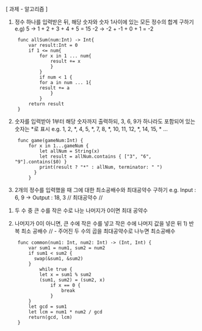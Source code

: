 [ 과제 - 알고리즘 ] 

1. 정수 하나를 입력받은 뒤, 해당 숫자와 숫자 1사이에 있는 모든 정수의 합계 구하기 
   e.g)
   5 -> 1 + 2 + 3 + 4 + 5 = 15
   -2 -> -2 + -1 + 0 + 1 = -2 




		func allSum(num:Int) -> Int{
		    var result:Int = 0
		    if 1 <= num{
		        for x in 1 ... num{
		            result += x
		            }
		        }
		        if num < 1 {
		        for a in num ... 1{
		        result += a
		            }
		        }
		    return result
		}



2. 숫자를 입력받아 1부터 해당 숫자까지 출력하되, 3, 6, 9가 하나라도 포함되어 있는 숫자는 *로 표시 e.g.  1, 2, *, 4, 5, *, 7, 8, *, 10, 11, 12, *, 14, 15, * ...  


		func game(gameNum:Int) {
		    for x in 1...gameNum {
		        let allNum = String(x)
		        let result = allNum.contains { ["3", "6", "9"].contains($0) }
		        print(result ? "*" : allNum, terminator: " ")
		      }
		    }





3. 2개의 정수를 입력했을 때 그에 대한 최소공배수와 최대공약수 구하기 e.g.  Input : 6, 9   ->  Output : 18, 3 // 최대공약수 // 
1) 두 수 중 큰 수를 작은 수로 나눈 나머지가 0이면 최대 공약수
2) 나머지가 0이 아니면, 큰 수에 작은 수를 넣고 작은 수에 나머지 값을 넣은 뒤 1) 반복 
최소 공배수 // - 주어진 두 수의 곱을 최대공약수로 나누면 최소공배수  

		func common(num1: Int, num2: Int) -> (Int, Int) {
		    var sum1 = num1, sum2 = num2
		    if sum1 < sum2 {
		      swap(&sum1, &sum2)
		    }
		        while true {
		        let x = sum1 % sum2
		        (sum1, sum2) = (sum2, x)
		            if x == 0 {
		                break
		            }
		    }
		    let gcd = sum1
		    let lcm = num1 * num2 / gcd
		    return(gcd, lcm)
		}
